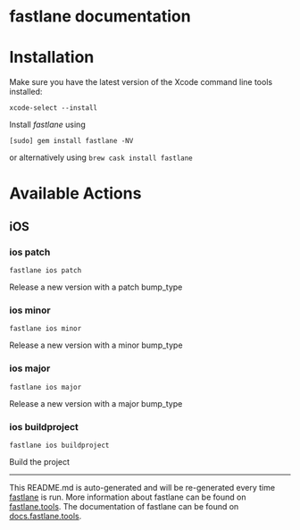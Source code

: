 fastlane documentation
================
# Installation

Make sure you have the latest version of the Xcode command line tools installed:

```
xcode-select --install
```

Install _fastlane_ using
```
[sudo] gem install fastlane -NV
```
or alternatively using `brew cask install fastlane`

# Available Actions
## iOS
### ios patch
```
fastlane ios patch
```
Release a new version with a patch bump_type
### ios minor
```
fastlane ios minor
```
Release a new version with a minor bump_type
### ios major
```
fastlane ios major
```
Release a new version with a major bump_type
### ios buildproject
```
fastlane ios buildproject
```
Build the project

----

This README.md is auto-generated and will be re-generated every time [fastlane](https://fastlane.tools) is run.
More information about fastlane can be found on [fastlane.tools](https://fastlane.tools).
The documentation of fastlane can be found on [docs.fastlane.tools](https://docs.fastlane.tools).
